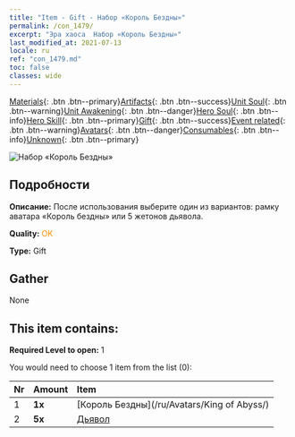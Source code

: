 ```yaml
---
title: "Item - Gift - Набор «Король Бездны»"
permalink: /con_1479/
excerpt: "Эра хаоса  Набор «Король Бездны»"
last_modified_at: 2021-07-13
locale: ru
ref: "con_1479.md"
toc: false
classes: wide
---
```

 [Materials](/ItemsRU/){: .btn .btn--primary}[Artifacts](/ItemsRU/Artifacts/){: .btn .btn--success}[Unit Soul](/ItemsRU/UnitSoul/){: .btn .btn--warning}[Unit Awakening](/ItemsRU/UnitAwakening/){: .btn .btn--danger}[Hero Soul](/ItemsRU/HeroSoul/){: .btn .btn--info}[Hero Skill](/ItemsRU/HeroSkill/){: .btn .btn--primary}[Gift](/ItemsRU/Gift/){: .btn .btn--success}[Event related](/ItemsRU/Events/){: .btn .btn--warning}[Avatars](/ItemsRU/Avatars/){: .btn .btn--danger}[Consumables](/ItemsRU/Consumables/){: .btn .btn--info}[Unknown](/ItemsRU/Unknown/){: .btn .btn--primary}

 ![Набор «Король Бездны»](/images/t/i_907093.png)

## Подробности
 **Описание:** После использования выберите один из вариантов: рамку аватара «Король бездны» или 5 жетонов дьявола.

 **Quality:** <span style="color: #FF8C00">OK</span>

 **Type:** Gift

## Gather

  None

## This item contains:

 **Required Level to open:** 1

 You would need to choose 1 item from the list (0):

  | Nr | Amount |     Item    |
  |:---|:-------|:------------|
  | 1 |  **1x** | [Король Бездны](/ru/Avatars/King of Abyss/) |  | 
  | 2 |  **5x** | [Дьявол](/ItemsRU/unt_232/) |  | 
